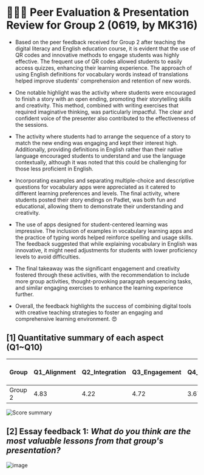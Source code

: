 # 💙💙💙 Peer Evaluation & Presentation Review for Group 2 (0619, by MK316)

+ Based on the peer feedback received for Group 2 after teaching the digital literacy and English education course, it is evident that the use of QR codes and innovative methods to engage students was highly effective. The frequent use of QR codes allowed students to easily access quizzes, enhancing their learning experience. The approach of using English definitions for vocabulary words instead of translations helped improve students' comprehension and retention of new words.

+ One notable highlight was the activity where students were encouraged to finish a story with an open ending, promoting their storytelling skills and creativity. This method, combined with writing exercises that required imaginative thinking, was particularly impactful. The clear and confident voice of the presenter also contributed to the effectiveness of the sessions.

+ The activity where students had to arrange the sequence of a story to match the new ending was engaging and kept their interest high. Additionally, providing definitions in English rather than their native language encouraged students to understand and use the language contextually, although it was noted that this could be challenging for those less proficient in English.

+ Incorporating examples and separating multiple-choice and descriptive questions for vocabulary apps were appreciated as it catered to different learning preferences and levels. The final activity, where students posted their story endings on Padlet, was both fun and educational, allowing them to demonstrate their understanding and creativity.

+ The use of apps designed for student-centered learning was impressive. The inclusion of examples in vocabulary learning apps and the practice of typing words helped reinforce spelling and usage skills. The feedback suggested that while explaining vocabulary in English was innovative, it might need adjustments for students with lower proficiency levels to avoid difficulties.

+ The final takeaway was the significant engagement and creativity fostered through these activities, with the recommendation to include more group activities, thought-provoking paragraph sequencing tasks, and similar engaging exercises to enhance the learning experience further.

+ Overall, the feedback highlights the success of combining digital tools with creative teaching strategies to foster an engaging and comprehensive learning environment. 😍



## [1] Quantitative summary of each aspect (Q1~Q10)

| Group   | Q1_Alignment | Q2_Integration | Q3_Engagement | Q4_Stimulation | Q5_Support | Q6_Accessibility | Q7_Integration | Q8_Autonomy | Q9_Adaptability | Q10_Presentation | Total mean (SD)|
|---------|--------------|----------------|---------------|----------------|------------|------------------|----------------|-------------|-----------------|------------------|--|
| Group 2 | 4.83         | 4.22           | 4.72          | 3.67           | 4.00       | 5.28             | 4.50           | 5.00        | 3.72            | 4.61             |4.45 (0.71)|

![Score summary](https://github.com/MK316/Spring2024/blob/main/DLEE/Project/DLEE_G02.png)

## [2] Essay feedback 1: _What do you think are the most valuable lessons from that group's presentation?_

![image](https://github.com/Brin1122/G2-finalproject/assets/99416359/5dc2b44b-b5f1-4bca-abf4-0cd86d74f91c)


